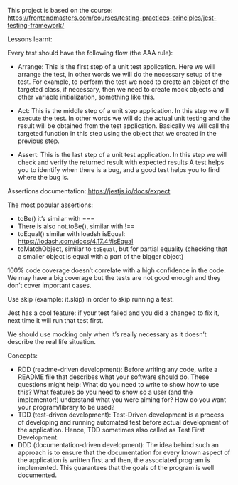 This project is based on the course: https://frontendmasters.com/courses/testing-practices-principles/jest-testing-framework/

Lessons learnt: 

Every test should have the following flow (the AAA rule):
- Arrange: This is the first step of a unit test application. Here we will arrange the test, in other words we will do the necessary setup of the test. For example, to perform the test we need to create an object of the targeted class, if necessary, then we need to create mock objects and other variable initialization, something like this.


- Act: This is the middle step of a unit step application. In this step we will execute the test. In other words we will do the actual unit testing and the result will be obtained from the test application. Basically we will call the targeted function in this step using the object that we created in the previous step.


- Assert: This is the last step of a unit test application. In this step we will check and verify the returned result with expected results
A test helps you to identify when there is a bug, and a good test helps you to find where the bug is.


Assertions documentation:
https://jestjs.io/docs/expect

The most popular assertions:
- toBe() it’s similar with ===
- There is also not.toBe(), similar with !==
- toEqual() similar with loadsh isEqual: https://lodash.com/docs/4.17.4#isEqual
- toMatchObject, similar to `toEqual`, but for partial equality (checking that a smaller object is equal with a part of the bigger object)


100% code coverage doesn’t correlate with a high confidence in the code. We may have a big coverage but the tests are not good enough and they don’t cover important cases.

Use skip (example: it.skip) in order to skip running a test.

Jest has a cool feature: if your test failed and you did a changed to fix it, next time it will run that test first.

We should use mocking only when it’s really necessary as it doesn’t describe the real life situation.

Concepts:
- RDD (readme-driven development): Before writing any code, write a README file that describes what your software should do.
These questions might help:
What do you need to write to show how to use this?
What features do you need to show so a user (and the implementor!) understand what you were aiming for?
How do you want your program/library to be used?
- TDD (test-driven development): Test-Driven development is a process of developing and running automated test before actual development of the application. Hence, TDD sometimes also called as Test First Development.
- DDD (documentation-driven development): The idea behind such an approach is to ensure that the documentation for every known aspect of the application is written first and then, the associated program is implemented. This guarantees that the goals of the program is well documented.
